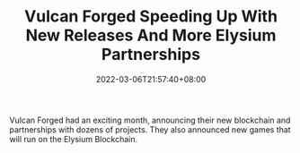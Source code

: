 ﻿---
title: "Vulcan Forged Speeding Up With New Releases And More Elysium Partnerships"
date: 2022-03-06T21:57:40+08:00
lastmod: 2022-03-06T16:45:40+08:00
draft: false
authors: ["Muriel"]
description: "Vulcan Forged had an exciting month, announcing their new blockchain and partnerships with dozens of projects. They also announced new games that will run on the Elysium Blockchain."
featuredImage: "vulcan-forged-speeding-up-with-new-releases-and-more-elysium-partnerships.jpeg"
tags: ["Virtual World","Play to Earn"]
categories: ["news"]
news: ["Virtual World"]
weight: 
lightgallery: true
pinned: false
recommend: false
recommend1: false
---

Vulcan Forged had an exciting month, announcing their new blockchain and partnerships with dozens of projects. They also announced new games that will run on the Elysium Blockchain.

<!--more-->

